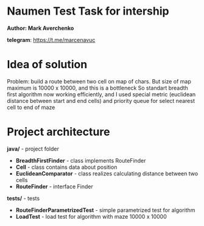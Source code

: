 #  Naumen Test Task for intership
**Author: Mark Averchenko**

**telegram**: https://t.me/marcenavuc

# Idea of solution
Problem: build a route between two cell on map of chars.
But size of map maximum is 10000 x 10000, and this is a bottleneck
So standart breadth first algorithm now working efficiently,
and I used special metric (euclidean distance between start and end cells)
and priority queue for select nearest cell to end of maze

# Project architecture
**java/**  -  project folder 

* **BreadthFirstFinder** - class implements RouteFinder
* **Cell** - class contains data about position
* **EuclideanComparator** - class realizes calculating distance
between two cells
* **RouteFinder** - interface Finder

**tests/**  - tests
* **RouteFinderParametrizedTest** - simple parametrized test for algorithm
* **LoadTest** - load test for algorithm with maze 10000 x 10000